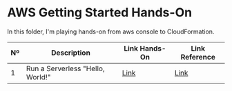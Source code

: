 # AWS Getting Started Hands-On

In this folder, I'm playing hands-on from aws console to CloudFormation.

| Nº  | Description                      | Link Hands-On                                                                | Link Reference                                                             |
| --- | -------------------------------- | ---------------------------------------------------------------------------- | -------------------------------------------------------------------------- |
| 1   | Run a Serverless "Hello, World!" | [Link](https://aws.amazon.com/getting-started/hands-on/run-serverless-code/) | [Link](https://lumigo.io/aws-lambda-deployment/aws-lambda-cloudformation/) |
